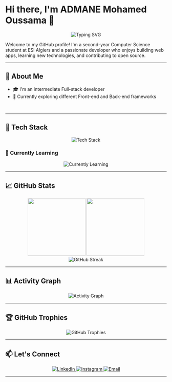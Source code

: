 # Hi there, I'm ADMANE Mohamed Oussama 👋

<div align="center">
  <img src="https://readme-typing-svg.herokuapp.com?font=Fira+Code&size=24&duration=3000&pause=1000&color=58A6FF&center=true&vCenter=true&width=435&lines=Welcome+to+my+GitHub!;Computer+Science+Student;Full+Stack+Developer;AI+enthusiast;Always+Learning+%F0%9F%9A%80" alt="Typing SVG" />
</div>

Welcome to my GitHub profile! I'm a second-year Computer Science student at ESI Algiers and a passionate developer who enjoys building web apps, learning new technologies, and contributing to open source.

---

## 🚀 About Me

- 🎓 I'm an intermediate Full-stack developer
- 🌱 Currently exploring different Front-end and Back-end frameworks 

<br clear="both">

---

## 🧰 Tech Stack

<div align="center">
  <img src="https://skillicons.dev/icons?i=c,git,java,html,css,bootstrap,tailwind,js,react,express,mysql,mongodb,vscode,figma,linux&theme=dark" alt="Tech Stack" />
</div>

### 🌱 Currently Learning

<div align="center" style="display:flex;justify-content:center">
  <img src="https://skillicons.dev/icons?i=python,tailwind,ts,react,nextjs,django&theme=dark" alt="Currently Learning" />
</div>

---

## 📈 GitHub Stats

<div align="center">
  <img height="180em" src="https://github-readme-stats.vercel.app/api?username=Oussama-ad&show_icons=true&theme=dark&include_all_commits=true&count_private=true&bg_color=0d1117&border_color=30363d&text_color=c9d1d9&title_color=58a6ff&icon_color=8b949e"/>
  <img height="180em" src="https://github-readme-stats.vercel.app/api/top-langs/?username=Oussama-ad&layout=compact&langs_count=7&theme=dark&bg_color=0d1117&border_color=30363d&text_color=c9d1d9&title_color=58a6ff"/>
</div>

<div align="center">
  <img src="https://github-readme-streak-stats.herokuapp.com/?user=Oussama-ad&theme=dark&background=0d1117&border=30363d&stroke=58a6ff&ring=58a6ff&fire=58a6ff&currStreakLabel=c9d1d9" alt="GitHub Streak" />
</div>

---

## 📊 Activity Graph

<div align="center">
  <img src="https://github-readme-activity-graph.vercel.app/graph?username=Oussama-ad&bg_color=0d1117&color=58a6ff&line=58a6ff&point=c9d1d9&area=true&hide_border=true" alt="Activity Graph" />
</div>

---

## 🏆 GitHub Trophies

<div align="center">
  <img src="https://github-profile-trophy.vercel.app/?username=Oussama-ad&theme=darkhub&no-frame=true&margin-w=15" alt="GitHub Trophies" />
</div>

---

## 📫 Let's Connect

<div align="center">
  <a href="https://www.linkedin.com/in/admane-oussama-357296357/">
    <img src="https://skillicons.dev/icons?i=linkedin" alt="LinkedIn" />
  </a>
  <a href="https://www.instagram.com/oussama_a.d/">
    <img src="https://skillicons.dev/icons?i=instagram" alt="Instagram" />
  </a>
  <a href="mailto:om_admane@esi.dz">
    <img src="https://skillicons.dev/icons?i=gmail" alt="Email" />
  </a>
</div>

---
